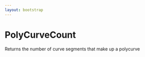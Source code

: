 ```yaml
---
layout: bootstrap
---
```


# PolyCurveCount

Returns the number of curve segments that make up a polycurve


